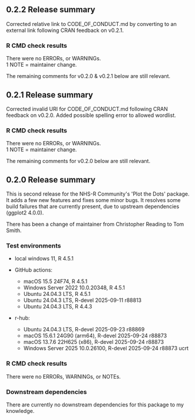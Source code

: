 ## 0.2.2 Release summary
Corrected relative link to CODE_OF_CONDUCT.md by converting to an external link following CRAN feedback on v0.2.1.

### R CMD check results
There were no ERRORs, or WARNINGs.  
1 NOTE = maintainer change.

The remaining comments for v0.2.0 & v0.2.1 below are still relevant.

## 0.2.1 Release summary
Corrected invalid URI for CODE_OF_CONDUCT.md following CRAN feedback on v0.2.0.
Added possible spelling error to allowed wordlist.

### R CMD check results
There were no ERRORs, or WARNINGs.  
1 NOTE = maintainer change.

The remaining comments for v0.2.0 below are still relevant.

## 0.2.0 Release summary
This is second release for the NHS-R Community's 'Plot the Dots' package.  It adds a few new features and fixes some minor bugs. It resolves some build failures that are currently present, due to upstream dependencies (ggplot2 4.0.0).

There has been a change of maintainer from Christopher Reading to Tom Smith.

### Test environments
* local windows 11, R 4.5.1

* GitHub actions:
  * macOS 15.5 24F74, R 4.5.1 
  * Windows Server 2022 10.0.20348, R 4.5.1
  * Ubuntu 24.04.3 LTS, R 4.5.1
  * Ubuntu 24.04.3 LTS, R-devel 2025-09-11 r88813
  * Ubuntu 24.04.3 LTS, R 4.4.3

* r-hub:
  * Ubuntu 24.04.3 LTS, R-devel 2025-09-23 r88869
  * macOS 15.6.1 24G90 (arm64), R-devel 2025-09-24 r88873
  * macOS 13.7.6 22H625 (x86), R-devel 2025-09-24 r88873
  * Windows Server 2025 10.0.26100, R-devel 2025-09-24 r88873 ucrt

### R CMD check results
There were no ERRORs, WARNINGs, or NOTEs.

### Downstream dependencies
There are currently no downstream dependencies for this package to my knowledge.
